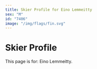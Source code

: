 ```yaml
---
title: Skier Profile for Eino Lemmeitty
sex: "M"
id: "7406"
image: "/img/flags/fin.svg" 
---
```


# Skier Profile

This page is for: Eino Lemmeitty.
    